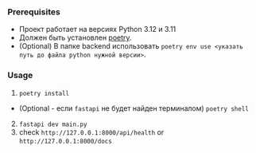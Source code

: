 ### Prerequisites

- Проект работает на версиях Python 3.12 и 3.11
- Должен быть установлен [poetry](https://python-poetry.org/docs/#installing-with-the-official-installer).
- (Optional) В папке backend использовать `poetry env use <указать путь до файла python нужной версии>`.

### Usage
1. `poetry install`
- (Optional - если `fastapi` не будет найден терминалом) `poetry shell`
2. `fastapi dev main.py`
3. check `http://127.0.0.1:8000/api/health` or `http://127.0.0.1:8000/docs`